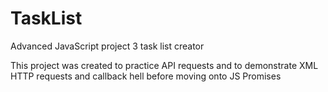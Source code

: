 # TaskList
Advanced JavaScript project 3 task list creator

This project was created to practice API requests and to demonstrate XML HTTP requests and callback hell
before moving onto JS Promises
